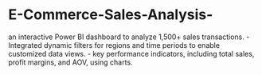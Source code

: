 # E-Commerce-Sales-Analysis-
 an interactive Power BI dashboard to analyze 1,500+ sales transactions.  - Integrated dynamic filters for regions and time periods to enable customized data views.  - key performance indicators, including total sales, profit margins, and AOV, using charts.
